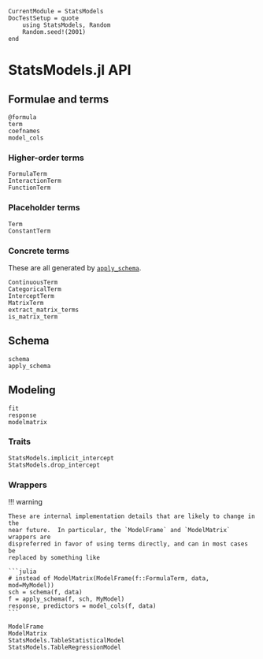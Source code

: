 ```@meta
CurrentModule = StatsModels
DocTestSetup = quote 
    using StatsModels, Random
    Random.seed!(2001)
end
```

# StatsModels.jl API

## Formulae and terms

```@docs
@formula
term
coefnames
model_cols
```

### Higher-order terms

```@docs
FormulaTerm
InteractionTerm
FunctionTerm
```

### Placeholder terms

```@docs
Term
ConstantTerm
```

### Concrete terms

These are all generated by [`apply_schema`](@ref).

```@docs
ContinuousTerm
CategoricalTerm
InterceptTerm
MatrixTerm
extract_matrix_terms
is_matrix_term
```

## Schema

```@docs
schema
apply_schema
```

## Modeling

```@docs
fit
response
modelmatrix
```

### Traits

```@docs
StatsModels.implicit_intercept
StatsModels.drop_intercept
```

### Wrappers

!!! warning

    These are internal implementation details that are likely to change in the
    near future.  In particular, the `ModelFrame` and `ModelMatrix` wrappers are
    dispreferred in favor of using terms directly, and can in most cases be
    replaced by something like 
    
    ```julia
    # instead of ModelMatrix(ModelFrame(f::FormulaTerm, data, mod=MyModel))
    sch = schema(f, data)
    f = apply_schema(f, sch, MyModel)
    response, predictors = model_cols(f, data)
    ```

```@docs
ModelFrame
ModelMatrix
StatsModels.TableStatisticalModel
StatsModels.TableRegressionModel
```
